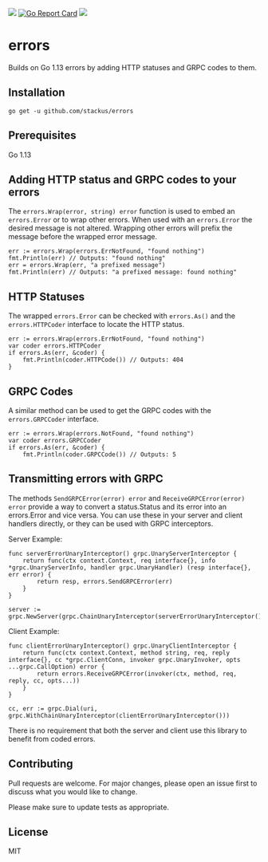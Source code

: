 ![](https://github.com/stackus/erros/workflows/CI/badge.svg)
[![Go Report Card](https://goreportcard.com/badge/github.com/stackus/erros)](https://goreportcard.com/report/github.com/stackus/errors)
[![](https://godoc.org/github.com/stackus/errors?status.svg)](https://pkg.go.dev/github.com/stackus/errors)

# errors

Builds on Go 1.13 errors by adding HTTP statuses and GRPC codes to them.

## Installation

    go get -u github.com/stackus/errors

## Prerequisites

Go 1.13

## Adding HTTP status and GRPC codes to your errors

The `errors.Wrap(error, string) error` function is used to embed an `errors.Error` or to wrap other errors. When used
with an `errors.Error` the desired message is not altered. Wrapping other errors will prefix the message before the
wrapped error message.

    err := errors.Wrap(errors.ErrNotFound, "found nothing")
    fmt.Println(err) // Outputs: "found nothing"
    err = errors.Wrap(err, "a prefixed message")
    fmt.Println(err) // Outputs: "a prefixed message: found nothing"

## HTTP Statuses

The wrapped `errors.Error` can be checked with `errors.As()` and the `errors.HTTPCoder` interface to locate the HTTP
status.

    err := errors.Wrap(errors.ErrNotFound, "found nothing")
    var coder errors.HTTPCoder
    if errors.As(err, &coder) {
        fmt.Println(coder.HTTPCode()) // Outputs: 404
    }

## GRPC Codes

A similar method can be used to get the GRPC codes with the `errors.GRPCCoder` interface.

    err := errors.Wrap(errors.NotFound, "found nothing")
    var coder errors.GRPCCoder
    if errors.As(err, &coder) {
        fmt.Println(coder.GRPCCode()) // Outputs: 5

## Transmitting errors with GRPC

The methods `SendGRPCError(error) error` and `ReceiveGRPCError(error) error` provide a way to convert a status.Status
and its error into an errors.Error and vice versa. You can use these in your server and client handlers directly, or
they can be used with GRPC interceptors.

Server Example:

    func serverErrorUnaryInterceptor() grpc.UnaryServerInterceptor {
	    return func(ctx context.Context, req interface{}, info *grpc.UnaryServerInfo, handler grpc.UnaryHandler) (resp interface{}, err error) {
		    return resp, errors.SendGRPCError(err)
    	}
    }

    server := grpc.NewServer(grpc.ChainUnaryInterceptor(serverErrorUnaryInterceptor()))

Client Example:

    func clientErrorUnaryInterceptor() grpc.UnaryClientInterceptor {
	    return func(ctx context.Context, method string, req, reply interface{}, cc *grpc.ClientConn, invoker grpc.UnaryInvoker, opts ...grpc.CallOption) error {
		    return errors.ReceiveGRPCError(invoker(ctx, method, req, reply, cc, opts...))
    	}
    }

    cc, err := grpc.Dial(uri, grpc.WithChainUnaryInterceptor(clientErrorUnaryInterceptor()))

There is no requirement that both the server and client use this library to benefit from coded errors.

## Contributing

Pull requests are welcome. For major changes, please open an issue first to discuss what you would like to change.

Please make sure to update tests as appropriate.

## License

MIT